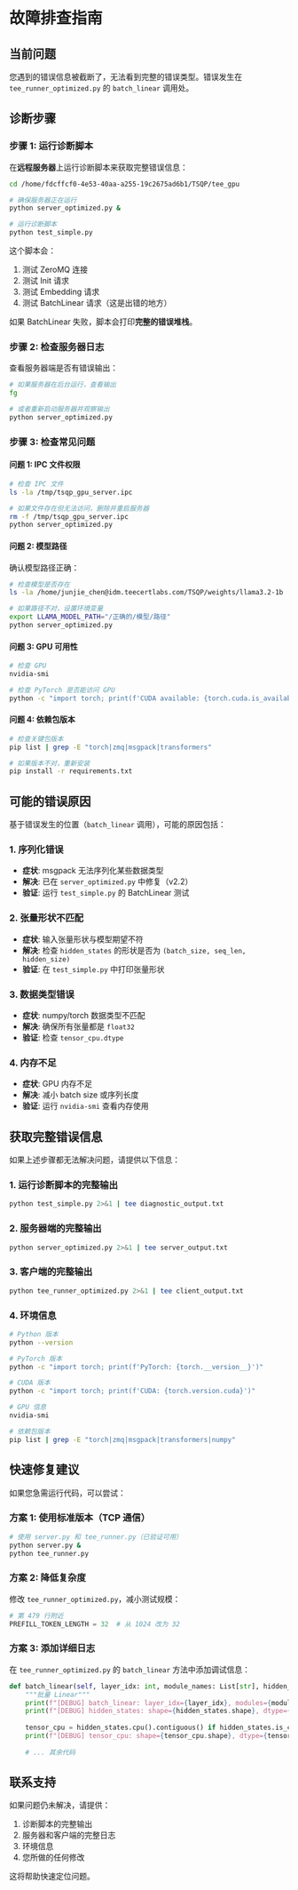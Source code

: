 # 故障排查指南

## 当前问题

您遇到的错误信息被截断了，无法看到完整的错误类型。错误发生在 `tee_runner_optimized.py` 的 `batch_linear` 调用处。

## 诊断步骤

### 步骤 1: 运行诊断脚本

在**远程服务器**上运行诊断脚本来获取完整错误信息：

```bash
cd /home/fdcffcf0-4e53-40aa-a255-19c2675ad6b1/TSQP/tee_gpu

# 确保服务器正在运行
python server_optimized.py &

# 运行诊断脚本
python test_simple.py
```

这个脚本会：
1. 测试 ZeroMQ 连接
2. 测试 Init 请求
3. 测试 Embedding 请求
4. 测试 BatchLinear 请求（这是出错的地方）

如果 BatchLinear 失败，脚本会打印**完整的错误堆栈**。

### 步骤 2: 检查服务器日志

查看服务器端是否有错误输出：

```bash
# 如果服务器在后台运行，查看输出
fg

# 或者重新启动服务器并观察输出
python server_optimized.py
```

### 步骤 3: 检查常见问题

#### 问题 1: IPC 文件权限

```bash
# 检查 IPC 文件
ls -la /tmp/tsqp_gpu_server.ipc

# 如果文件存在但无法访问，删除并重启服务器
rm -f /tmp/tsqp_gpu_server.ipc
python server_optimized.py
```

#### 问题 2: 模型路径

确认模型路径正确：

```bash
# 检查模型是否存在
ls -la /home/junjie_chen@idm.teecertlabs.com/TSQP/weights/llama3.2-1b

# 如果路径不对，设置环境变量
export LLAMA_MODEL_PATH="/正确的/模型/路径"
python server_optimized.py
```

#### 问题 3: GPU 可用性

```bash
# 检查 GPU
nvidia-smi

# 检查 PyTorch 是否能访问 GPU
python -c "import torch; print(f'CUDA available: {torch.cuda.is_available()}')"
```

#### 问题 4: 依赖包版本

```bash
# 检查关键包版本
pip list | grep -E "torch|zmq|msgpack|transformers"

# 如果版本不对，重新安装
pip install -r requirements.txt
```

## 可能的错误原因

基于错误发生的位置（`batch_linear` 调用），可能的原因包括：

### 1. 序列化错误
- **症状**: msgpack 无法序列化某些数据类型
- **解决**: 已在 `server_optimized.py` 中修复（v2.2）
- **验证**: 运行 `test_simple.py` 的 BatchLinear 测试

### 2. 张量形状不匹配
- **症状**: 输入张量形状与模型期望不符
- **解决**: 检查 `hidden_states` 的形状是否为 `(batch_size, seq_len, hidden_size)`
- **验证**: 在 `test_simple.py` 中打印张量形状

### 3. 数据类型错误
- **症状**: numpy/torch 数据类型不匹配
- **解决**: 确保所有张量都是 `float32`
- **验证**: 检查 `tensor_cpu.dtype`

### 4. 内存不足
- **症状**: GPU 内存不足
- **解决**: 减小 batch size 或序列长度
- **验证**: 运行 `nvidia-smi` 查看内存使用

## 获取完整错误信息

如果上述步骤都无法解决问题，请提供以下信息：

### 1. 运行诊断脚本的完整输出

```bash
python test_simple.py 2>&1 | tee diagnostic_output.txt
```

### 2. 服务器端的完整输出

```bash
python server_optimized.py 2>&1 | tee server_output.txt
```

### 3. 客户端的完整输出

```bash
python tee_runner_optimized.py 2>&1 | tee client_output.txt
```

### 4. 环境信息

```bash
# Python 版本
python --version

# PyTorch 版本
python -c "import torch; print(f'PyTorch: {torch.__version__}')"

# CUDA 版本
python -c "import torch; print(f'CUDA: {torch.version.cuda}')"

# GPU 信息
nvidia-smi

# 依赖包版本
pip list | grep -E "torch|zmq|msgpack|transformers|numpy"
```

## 快速修复建议

如果您急需运行代码，可以尝试：

### 方案 1: 使用标准版本（TCP 通信）

```bash
# 使用 server.py 和 tee_runner.py（已验证可用）
python server.py &
python tee_runner.py
```

### 方案 2: 降低复杂度

修改 `tee_runner_optimized.py`，减小测试规模：

```python
# 第 479 行附近
PREFILL_TOKEN_LENGTH = 32  # 从 1024 改为 32
```

### 方案 3: 添加详细日志

在 `tee_runner_optimized.py` 的 `batch_linear` 方法中添加调试信息：

```python
def batch_linear(self, layer_idx: int, module_names: List[str], hidden_states: torch.Tensor) -> List[torch.Tensor]:
    """批量 Linear"""
    print(f"[DEBUG] batch_linear: layer_idx={layer_idx}, modules={module_names}")
    print(f"[DEBUG] hidden_states: shape={hidden_states.shape}, dtype={hidden_states.dtype}")
    
    tensor_cpu = hidden_states.cpu().contiguous() if hidden_states.is_cuda else hidden_states.contiguous()
    print(f"[DEBUG] tensor_cpu: shape={tensor_cpu.shape}, dtype={tensor_cpu.dtype}")
    
    # ... 其余代码
```

## 联系支持

如果问题仍未解决，请提供：
1. 诊断脚本的完整输出
2. 服务器和客户端的完整日志
3. 环境信息
4. 您所做的任何修改

这将帮助快速定位问题。
